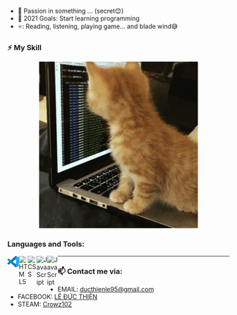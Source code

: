 <!-- ### Hi, I'm THIEN LE <img src="https://media.giphy.com/media/hvRJCLFzcasrR4ia7z/giphy.gif" width="25px">  -->


- 🔭 Passion in something ... (secret😊)
- 💪 2021 Goals: Start learning programming
- ⭐: Reading, listening, playing game... and blade wind😅

### :zap: My Skill

<p align="center">
  <img alt="gif" src=".github/giphy.gif"/>
</p>

### Languages and Tools:
<img align="left" title="Visual Studio Code" alt="Visual Studio Code" width="26px" src="https://raw.githubusercontent.com/github/explore/80688e429a7d4ef2fca1e82350fe8e3517d3494d/topics/visual-studio-code/visual-studio-code.png" />
<img align="left" title="HTML5" alt="HTML5" width="20px" src="https://upload.wikimedia.org/wikipedia/commons/8/80/HTML5_logo_resized.svg" /> 
<img align="left" title="CSS" alt="CSS" width="20px" src="https://upload.wikimedia.org/wikipedia/commons/d/d5/CSS3_logo_and_wordmark.svg" />
<img align="left" title="JavaScript" alt="JavaScript" width="24px" src="https://upload.wikimedia.org/wikipedia/commons/6/6a/JavaScript-logo.png" />
<img align="left" title="Node JS" alt="JavaScript" width="24px" src="https://upload.wikimedia.org/wikipedia/vi/a/a7/Nodejs_logo_light.png" />


---

### 📫 Contact me via:
- EMAIL: ducthienle95@gmail.com
- FACEBOOK: [LÊ ĐỨC THIỆN](https://www.facebook.com/Crowz.102)
- STEAM: [Crowz102](https://steamcommunity.com/profiles/76561199012288125)

[website]: https://www.youtube.com/channel/UC9L5_YMFz8JfBeQtUic8-3A
